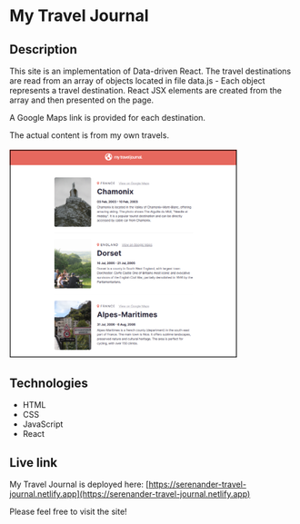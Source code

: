 # My Travel Journal

## Description
This site is an implementation of Data-driven React. The travel destinations are read from an array of objects located in file data.js - Each object represents a travel destination. React JSX elements are created from the array and then presented on the page. 

A Google Maps link is provided for each destination.

The actual content is from my own travels.
<br/>
<br/>
<img src="travel-journal.png" alt="Screenshot." width="400px"/>

## Technologies
- HTML
- CSS
- JavaScript
- React

## Live link
My Travel Journal is deployed here:
[https://serenander-travel-journal.netlify.app](https://serenander-travel-journal.netlify.app)

Please feel free to visit the site!
